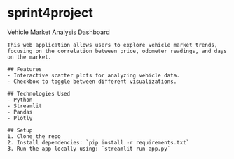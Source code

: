 # sprint4project
 Vehicle Market Analysis Dashboard

    This web application allows users to explore vehicle market trends, focusing on the correlation between price, odometer readings, and days on the market.

    ## Features
    - Interactive scatter plots for analyzing vehicle data.
    - Checkbox to toggle between different visualizations.

    ## Technologies Used
    - Python
    - Streamlit
    - Pandas
    - Plotly

    ## Setup
    1. Clone the repo
    2. Install dependencies: `pip install -r requirements.txt`
    3. Run the app locally using: `streamlit run app.py`